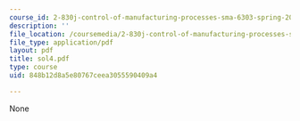 ```yaml
---
course_id: 2-830j-control-of-manufacturing-processes-sma-6303-spring-2008
description: ''
file_location: /coursemedia/2-830j-control-of-manufacturing-processes-sma-6303-spring-2008/848b12d8a5e80767ceea3055590409a4_sol4.pdf
file_type: application/pdf
layout: pdf
title: sol4.pdf
type: course
uid: 848b12d8a5e80767ceea3055590409a4

---
```

None